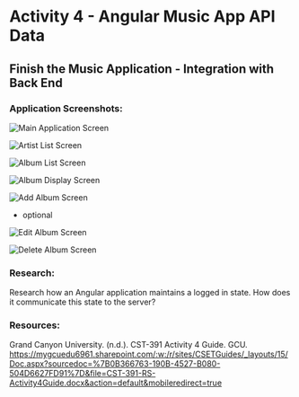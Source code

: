 # Activity 4 - Angular Music App API Data

## Finish the Music Application - Integration with Back End

### Application Screenshots:

![Main Application Screen]()

![Artist List Screen]()

![Album List Screen]()

![Album Display Screen]()

![Add Album Screen]()



- optional

![Edit Album Screen]()

![Delete Album Screen]()

### Research:

Research how an Angular application maintains a logged in state. How does it communicate this state to the server?



### Resources:

Grand Canyon University. (n.d.). CST-391 Activity 4 Guide. GCU. https://mygcuedu6961.sharepoint.com/:w:/r/sites/CSETGuides/_layouts/15/Doc.aspx?sourcedoc=%7B0B366763-190B-4527-B080-504D6627FD91%7D&file=CST-391-RS-Activity4Guide.docx&action=default&mobileredirect=true



